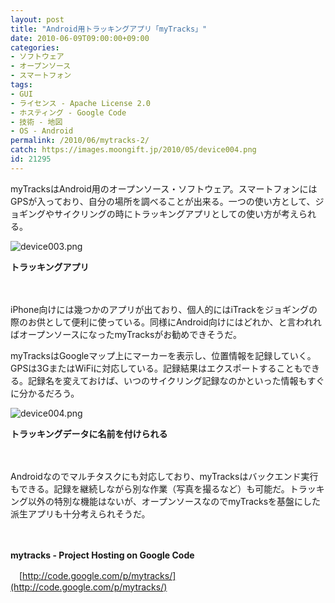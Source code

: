 ```yaml
---
layout: post
title: "Android用トラッキングアプリ「myTracks」"
date: 2010-06-09T09:00:00+09:00
categories:
- ソフトウェア
- オープンソース
- スマートフォン
tags: 
- GUI
- ライセンス - Apache License 2.0
- ホスティング - Google Code
- 技術 - 地図
- OS - Android
permalink: /2010/06/mytracks-2/
catch: https://images.moongift.jp/2010/05/device004.png
id: 21295
---
```

myTracksはAndroid用のオープンソース・ソフトウェア。スマートフォンにはGPSが入っており、自分の場所を調べることが出来る。一つの使い方として、ジョギングやサイクリングの時にトラッキングアプリとしての使い方が考えられる。

  

![device003.png](https://images.moongift.jp/2010/05/device003.png)  
  
**トラッキングアプリ**

  

　

  

iPhone向けには幾つかのアプリが出ており、個人的にはiTrackをジョギングの際のお供として便利に使っている。同様にAndroid向けにはどれか、と言われればオープンソースになったmyTracksがお勧めできそうだ。

  
<!--more-->

myTracksはGoogleマップ上にマーカーを表示し、位置情報を記録していく。GPSは3GまたはWiFiに対応している。記録結果はエクスポートすることもできる。記録名を変えておけば、いつのサイクリング記録なのかといった情報もすぐに分かるだろう。

  

![device004.png](https://images.moongift.jp/2010/05/device004.png)  
  
**トラッキングデータに名前を付けられる**

  

　

  

Androidなのでマルチタスクにも対応しており、myTracksはバックエンド実行もできる。記録を継続しながら別な作業（写真を撮るなど）も可能だ。トラッキング以外の特別な機能はないが、オープンソースなのでmyTracksを基盤にした派生アプリも十分考えられそうだ。

  

　

  

**mytracks - Project Hosting on Google Code**  
  
　[http://code.google.com/p/mytracks/](http://code.google.com/p/mytracks/)

  

